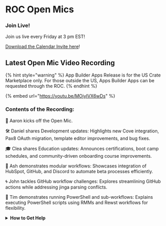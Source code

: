 # ROC Open Mics

### **Join Live!**

Join us live every Friday at 3 pm EST!

&#x20;[Download the Calendar Invite here](https://engine.rewst.io/webhooks/custom/trigger/02eb02e2-1177-43d9-9e13-8547414979fc/c47fdd7f-4075-47a8-ba92-94e790e67c06?request_type=open_mic_link&)!

## Latest Open Mic Video Recording

{% hint style="warning" %}
App Builder Apps Release is for the US Crate Marketplace only. For those outside the US, Apps Builder Apps can be requested through the ROC.
{% endhint %}

{% embed url="https://youtu.be/MOjyIVX6wDs" %}

### Contents of the Recording:

🎤 Aaron kicks off the Open Mic.&#x20;

🛠️ Daniel shares Development updates: Highlights new Cove integration, Pax8 OAuth migration, template editor improvements, and bug fixes.&#x20;

🎓 Clea shares Education updates: Announces certifications, boot camp schedules, and community-driven onboarding course improvements.&#x20;

🔗 Ash demonstrates modular workflows: Showcases integration of HubSpot, GitHub, and Discord to automate beta processes efficiently.&#x20;

🌀 John tackles GitHub workflow challenges: Explores streamlining GitHub actions while addressing jinga parsing conflicts.&#x20;

🔧 Tim demonstrates running PowerShell and sub-workflows: Explains executing PowerShell scripts using RMMs and Rewst workflows for flexibility.

<details>

<summary><strong>How to Get Help</strong></summary>

* 💬 Chat (Discord): [https://discord.gg/rewst​​ ](https://discord.gg/rewst%E2%80%8B%E2%80%8B)
  * Private #\{{ msp \}} channel
  * \#the-kewp
* 🎫 Submit Tickets to: the\_roc@rewst.io
* 📝 Feature Request + Integration Requests: [https://rewst.canny.io/](https://rewst.canny.io/)

**CLUCK UNIVERSITY – REWST TRAINING:**&#x20;

* 👨‍🏫 Live Instructor-Led Training: [https://calendly.com/cluck-u/](https://calendly.com/cluck-u/)
* 🏁 Rewst Foundations Training: [https://docs.rewst.help/cluck-university/rewst-foundations-10x](https://docs.rewst.help/cluck-university/rewst-foundations-10x)
* ▶️ On-demand Videos: [https://docs.rewst.help/cluck-university/rewst-foundations-10x](https://docs.rewst.help/cluck-university/rewst-foundations-10x)

**DOCS:**&#x20;

* 🥚 Rewst Docs: [https://docs.rewst.help ](https://docs.rewst.help)
* ⛩️ Jinja Docs: [https://jinja.palletsprojects.com/](https://jinja.palletsprojects.com/)

**KEY LINKS:**&#x20;

* 📝 Feature Request + Integration Requests: [https://rewst.canny.io/](https://rewst.canny.io/)

</details>

